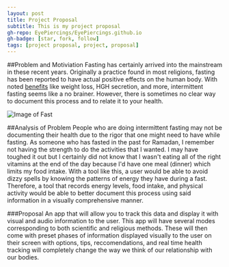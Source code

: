 ```yaml
---
layout: post
title: Project Proposal
subtitle: This is my project proposal
gh-repo: EyePiercings/EyePiercings.github.io
gh-badge: [star, fork, follow]
tags: [project proposal, project, proposal]
---
```


##Problem and Motiviation
Fasting has certainly arrived into the mainstream in these recent years. Originally a practice found in most religions, fasting has 
been reported to have actual positive effects on the human body. With noted [benefits](https://draxe.com/benefits-fasting/) like weight 
loss, HGH secretion, and more, intermittent fasting seems like a no brainer. However, there is sometimes no clear way to document this 
process and to relate it to your health. 

![Image of Fast](https://www.lds.org/youth/bc/youth/article/fasting-is-what/images/fasting-is-what-517x268-ne89oct38-Westerberg.jpg)

##Analysis of Problem
People who are doing intermittent fasting may not be documenting their health due to the rigor that one might need to have while fasting. 
As someone who has fasted in the past for Ramadan, I remember not having the strength to do the activities that I wanted. I may have 
toughed it out but I certainly did not know that I wasn't eating all of the right vitamins at the end of the day because I'd have one meal
(dinner) which limits my food intake. With a tool like this, a user would be able to avoid dizzy spells by knowing the patterns of energy 
they have during a fast. Therefore, a tool that records energy levels, food intake, and physical activity would be able to better document
this process using said information in a visually comprehensive manner.

###Proposal
An app that will allow you to track this data and display it with visual and audio information to the user. This app will have several modes corresponding to both scientific and religious methods. These will then come with preset phases of information displayed visually to 
the user on their screen with options, tips, reccomendations, and real time health tracking will completely change the way we think of our
relationship with our bodies.
